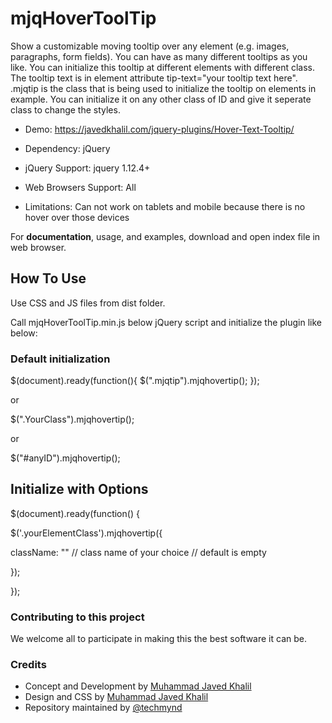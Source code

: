 # mjqHoverToolTip

Show a customizable moving tooltip over any element (e.g. images, paragraphs, form fields). You can have as many different tooltips as you like. You can initialize this tooltip at different elements with different class. The tooltip text is in element attribute tip-text="your tooltip text here". .mjqtip is the class that is being used to initialize the tooltip on elements in example. You can initialize it on any other class of ID and give it seperate class to change the styles.

- Demo: https://javedkhalil.com/jquery-plugins/Hover-Text-Tooltip/

- Dependency: jQuery
- jQuery Support: jquery 1.12.4+
- Web Browsers Support: All
- Limitations: Can not work on tablets and mobile because there is no hover over those devices

For **documentation**, usage, and examples, download and open index file in web browser.

## How To Use

Use CSS and JS files from dist folder.

Call mjqHoverToolTip.min.js below jQuery script and initialize the plugin like below:

### Default initialization

$(document).ready(function(){ $(".mjqtip").mjqhovertip(); });

or

$(".YourClass").mjqhovertip();

or

$("#anyID").mjqhovertip();

## Initialize with Options

$(document).ready(function() {

$('.yourElementClass').mjqhovertip({

className: ""	// class name of your choice // default is empty

});

});

### Contributing to this project

We welcome all to participate in making this the best software it can be.

### Credits

- Concept and Development by [Muhammad Javed Khalil](https://javedkhalil.com)
- Design and CSS by [Muhammad Javed Khalil](https://javedkhalil.com)
- Repository maintained by [@techmynd](https://github.com/techmynd)